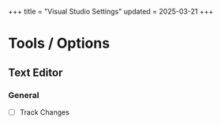 +++
title = "Visual Studio Settings"
updated = 2025-03-21
+++

# Tools / Options

## Text Editor

### General

- [ ] Track Changes
